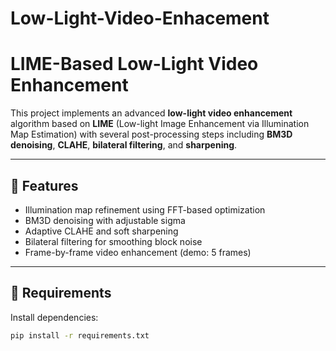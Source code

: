 # Low-Light-Video-Enhacement
# LIME-Based Low-Light Video Enhancement

This project implements an advanced **low-light video enhancement** algorithm based on **LIME** (Low-light Image Enhancement via Illumination Map Estimation) with several post-processing steps including **BM3D denoising**, **CLAHE**, **bilateral filtering**, and **sharpening**.

---

## 🚀 Features

- Illumination map refinement using FFT-based optimization  
- BM3D denoising with adjustable sigma  
- Adaptive CLAHE and soft sharpening  
- Bilateral filtering for smoothing block noise  
- Frame-by-frame video enhancement (demo: 5 frames)

---

## 🧩 Requirements

Install dependencies:

```bash
pip install -r requirements.txt
